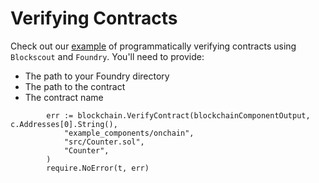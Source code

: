 # Verifying Contracts

Check out our [example](https://github.com/smartcontractkit/chainlink-testing-framework/blob/main/framework/examples/myproject/verify_test.go) of programmatically verifying contracts using `Blockscout` and `Foundry`. You'll need to provide:

- The path to your Foundry directory
- The path to the contract
- The contract name

```golang
		err := blockchain.VerifyContract(blockchainComponentOutput, c.Addresses[0].String(),
			"example_components/onchain",
			"src/Counter.sol",
			"Counter",
		)
		require.NoError(t, err)
```